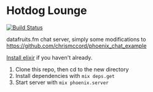 # Hotdog Lounge

[![Build Status](https://img.shields.io/travis/datafruits/hotdog_lounge.svg?style=flat)](http://travis-ci.org/datafruits/hotdog_lounge)

datafruits.fm chat server, simply some modifications to
https://github.com/chrismccord/phoenix_chat_example

[Install elixir](https://elixir-lang.org/install.html) if you haven't already.

1. Clone this repo, then cd to the new directory
2. Install dependencies with `mix deps.get`
3. Start server with `mix phoenix.server`
